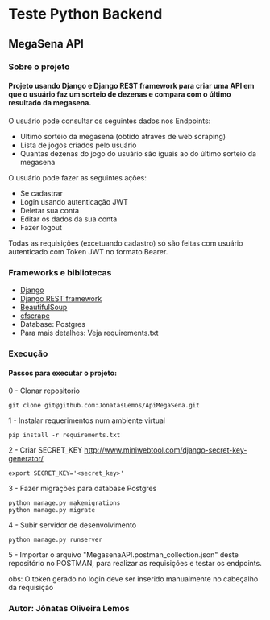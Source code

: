 # Teste Python Backend
## MegaSena API

### Sobre o projeto

#### Projeto usando Django e Django REST framework para criar uma API em que o usuário faz um sorteio de dezenas e compara com o último resultado da megasena.

O usuário pode consultar os seguintes dados nos Endpoints:
- Ultimo sorteio da megasena (obtido através de web scraping) 
- Lista de jogos criados pelo usuário 
- Quantas dezenas do jogo do usuário são iguais ao do último sorteio da megasena

O usuário pode fazer as seguintes ações:
- Se cadastrar
- Login usando autenticação JWT
- Deletar sua conta
- Editar os dados da sua conta
- Fazer logout 

Todas as requisições (excetuando cadastro) só são feitas com usuário autenticado com Token JWT no formato Bearer.

### Frameworks e bibliotecas

* [Django](https://www.djangoproject.com/)
* [Django REST framework](https://www.django-rest-framework.org/)
* [BeautifulSoup](https://www.crummy.com/software/BeautifulSoup/bs4/doc/)
* [cfscrape](https://pypi.org/project/cfscrape/)
* Database: Postgres
* Para mais detalhes: Veja requirements.txt

### Execução

#### Passos para executar o projeto:
0 - Clonar repositorio
```
git clone git@github.com:JonatasLemos/ApiMegaSena.git
```
1 - Instalar requerimentos num ambiente virtual
```
pip install -r requirements.txt
```
2 - Criar SECRET_KEY http://www.miniwebtool.com/django-secret-key-generator/
```
export SECRET_KEY='<secret_key>'
```
3 - Fazer migrações para database Postgres
```
python manage.py makemigrations
python manage.py migrate
```
4 - Subir servidor de desenvolvimento
```
python manage.py runserver
```
5 - Importar o arquivo  "MegasenaAPI.postman_collection.json" deste repositório no POSTMAN, para realizar as requisições e testar os endpoints.

obs: O token gerado no login deve ser inserido manualmente no cabeçalho da requisição

### Autor: Jônatas Oliveira Lemos


